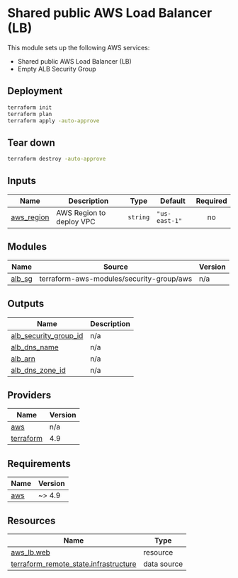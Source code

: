 <!-- BEGIN_TF_DOCS -->

# Shared public AWS Load Balancer (LB)
This module sets up the following AWS services:

* Shared public AWS Load Balancer (LB)
* Empty ALB Security Group
## Deployment

```sh
terraform init
terraform plan
terraform apply -auto-approve
```

## Tear down

```sh
terraform destroy -auto-approve
```
## Inputs

| Name | Description | Type | Default | Required |
|------|-------------|------|---------|:--------:|
| <a name="input_aws_region"></a> [aws\_region](#input\_aws\_region) | AWS Region to deploy VPC | `string` | `"us-east-1"` | no |
## Modules

| Name | Source | Version |
|------|--------|---------|
| <a name="module_alb_sg"></a> [alb\_sg](#module\_alb\_sg) | terraform-aws-modules/security-group/aws | n/a |
## Outputs

| Name | Description |
|------|-------------|
| <a name="output_alb_security_group_id"></a> [alb\_security\_group\_id](#output\_alb\_security\_group\_id) | n/a |
| <a name="output_alb_dns_name"></a> [alb\_dns\_name](#output\_alb\_dns\_name) | n/a |
| <a name="output_alb_arn"></a> [alb\_arn](#output\_alb\_arn) | n/a |
| <a name="output_alb_dns_zone_id"></a> [alb\_dns\_zone\_id](#output\_alb\_dns\_zone\_id) | n/a |

## Providers

| Name | Version |
|------|---------|
| <a name="provider_aws"></a> [aws](#provider\_aws) | n/a|
| <a name="provider_terraform"></a> [terraform](#provider\_terraform) | 4.9 |
## Requirements

| Name | Version |
|------|---------|
| <a name="requirement_aws"></a> [aws](#requirement\_aws) | ~> 4.9 |
## Resources

| Name | Type |
|------|------|
| [aws_lb.web](https://registry.terraform.io/providers/hashicorp/aws/latest/docs/resources/lb) | resource |
| [terraform_remote_state.infrastructure](https://registry.terraform.io/providers/hashicorp/terraform/latest/docs/data-sources/remote_state) | data source |

<!-- END_TF_DOCS -->